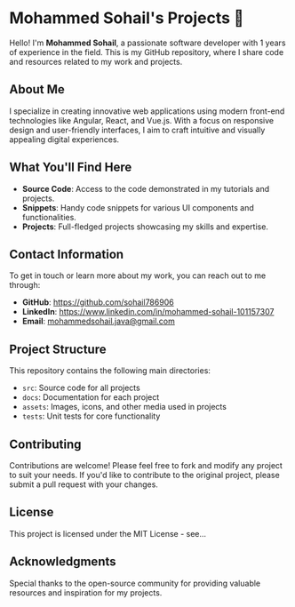 # Mohammed Sohail's Projects 🌟

Hello! I'm **Mohammed Sohail**, a passionate software developer with 1 years of experience in the field. This is my GitHub repository, where I share code and resources related to my work and projects.

## About Me

I specialize in creating innovative web applications using modern front-end technologies like Angular, React, and Vue.js. With a focus on responsive design and user-friendly interfaces, I aim to craft intuitive and visually appealing digital experiences.

## What You'll Find Here

- **Source Code**: Access to the code demonstrated in my tutorials and projects.
- **Snippets**: Handy code snippets for various UI components and functionalities.
- **Projects**: Full-fledged projects showcasing my skills and expertise.

## Contact Information

To get in touch or learn more about my work, you can reach out to me through:

- **GitHub**: https://github.com/sohail786906
- **LinkedIn**: https://www.linkedin.com/in/mohammed-sohail-101157307
- **Email**: mohammedsohail.java@gmail.com

## Project Structure

This repository contains the following main directories:

- `src`: Source code for all projects
- `docs`: Documentation for each project
- `assets`: Images, icons, and other media used in projects
- `tests`: Unit tests for core functionality

## Contributing

Contributions are welcome! Please feel free to fork and modify any project to suit your needs. If you'd like to contribute to the original project, please submit a pull request with your changes.
## License

This project is licensed under the MIT License - see...
## Acknowledgments

Special thanks to the open-source community for providing valuable resources and inspiration for my projects.
